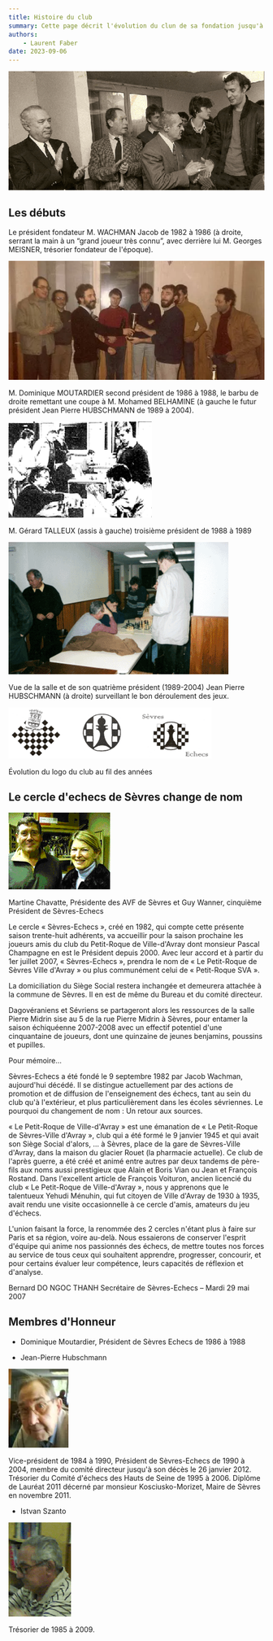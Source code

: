 ```yaml
---
title: Histoire du club
summary: Cette page décrit l'évolution du clun de sa fondation jusqu'à aujourd'hui.
authors:
    - Laurent Faber
date: 2023-09-06
---
```

![Fondateurs](img/histoire/fondateur.webp)

## Les débuts

Le président fondateur M. WACHMAN Jacob de 1982 à 1986
(à droite, serrant la main à un “grand joueur très connu”, avec derrière lui M. Georges MEISNER, trésorier fondateur de l'époque).

![Moutardier](img/histoire/moutardier_sm.webp)

M. Dominique MOUTARDIER second président de 1986 à 1988, le barbu de droite remettant une coupe à M. Mohamed BELHAMINE
(à gauche le futur président Jean Pierre HUBSCHMANN de 1989 à 2004).

![Coupure presse](img/histoire/coupure_journal_cameo.webp)

M. Gérard TALLEUX (assis à gauche) troisième président de 1988 à 1989

![Vue de la salle](img/histoire/vue_salle.webp)

Vue de la salle et de son quatrième président (1989-2004) Jean Pierre HUBSCHMANN (à droite) surveillant le bon déroulement des jeux.

![Evolution des logos du club](img/histoire/evolution_logo.webp)

Évolution du logo du club au fil des années

## Le cercle d'echecs de Sèvres change de nom

![Photo SVA](img/histoire/photosva.webp)

Martine Chavatte, Présidente des AVF de Sèvres et Guy Wanner, cinquième Président de Sèvres-Echecs

Le cercle « Sèvres-Echecs », créé en 1982, qui compte cette présente saison trente-huit adhérents, va accueillir pour la saison prochaine les joueurs amis du club du Petit-Roque de Ville-d'Avray dont monsieur Pascal Champagne en est le Président depuis 2000. Avec leur accord et à partir du 1er juillet 2007, « Sèvres-Echecs », prendra le nom de « Le Petit-Roque de Sèvres Ville d'Avray » ou plus communément celui de « Petit-Roque SVA ».

La domiciliation du Siège Social restera inchangée et demeurera attachée à la commune  de Sèvres. Il en est de même du Bureau et du comité directeur.

Dagovéraniens et Sévriens se partageront alors les ressources de la salle Pierre Midrin sise au 5 de la rue Pierre Midrin à Sèvres, pour entamer la saison échiquéenne 2007-2008 avec un effectif potentiel d'une cinquantaine de joueurs, dont une quinzaine de jeunes benjamins, poussins et pupilles.

Pour mémoire...

Sèvres-Echecs a été fondé le 9 septembre 1982 par Jacob Wachman, aujourd'hui décédé. Il se distingue actuellement par des actions de promotion et de diffusion de l'enseignement des échecs, tant au sein du club qu'à l'extérieur, et plus particulièrement dans les écoles sévriennes. Le pourquoi du changement de nom : Un retour aux sources.

« Le Petit-Roque de Ville-d'Avray » est une émanation de « Le Petit-Roque de Sèvres-Ville d'Avray », club qui a été formé le 9 janvier 1945 et qui avait son Siège Social d'alors, ... à Sèvres, place de la gare de Sèvres-Ville d'Avray, dans la maison du glacier Rouet (la pharmacie actuelle). Ce club de l'après guerre, a été créé et animé entre autres par deux tandems de père-fils aux noms aussi prestigieux que Alain et Boris Vian ou Jean et François Rostand. Dans l'excellent article de François Voituron, ancien licencié du club « Le Petit-Roque de Ville-d'Avray », nous y apprenons que le talentueux Yehudi Ménuhin, qui fut citoyen de Ville d'Avray de 1930 à 1935, avait rendu une visite occasionnelle à ce cercle d'amis, amateurs du jeu d'échecs.

L'union faisant la force, la renommée des 2 cercles n'étant plus à faire sur Paris et sa région, voire au-delà. Nous essaierons de conserver l'esprit d'équipe qui anime nos passionnés des échecs, de mettre toutes nos forces au service de tous ceux qui souhaitent apprendre, progresser, concourir, et pour certains évaluer leur compétence, leurs capacités de réflexion et d'analyse.

Bernard DO NGOC THANH
Secrétaire de Sèvres-Echecs
– Mardi 29 mai 2007

## Membres d'Honneur

+ Dominique Moutardier, Président de Sèvres Echecs de 1986 à 1988

+ Jean-Pierre Hubschmann

![Jean-Pierre Hubschmann](img/histoire/hubschmann.webp)

Vice-président de 1984 à 1990, Président de Sèvres-Echecs de 1990 à 2004, membre du comité directeur jusqu'à son décès le 26 janvier 2012. Trésorier du Comité d'échecs des Hauts de Seine de 1995 à 2006.  Diplôme de Lauréat 2011 décerné par monsieur Kosciusko-Morizet, Maire de Sèvres en novembre 2011.

+ Istvan Szanto

![Istvan Szanto](img/histoire/tresorier.webp)

Trésorier de 1985 à 2009.